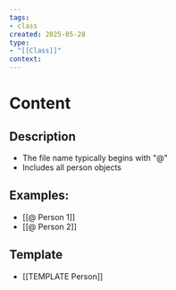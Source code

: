 ```yaml
---
tags:
- class
created: 2025-05-28
type:
- "[[Class]]"
context:
---
```

# Content
## Description
- The file name typically begins with "@"
- Includes all person objects

## Examples:
- [[@ Person 1]]
- [[@ Person 2]]


## Template
- [[TEMPLATE Person]]